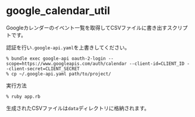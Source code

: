 google_calendar_util
====================

Googleカレンダーのイベント一覧を取得してCSVファイルに書き出すスクリプトです。

認証を行い`.google-api.yaml`を上書きしてください。

    % bundle exec google-api oauth-2-login --scope=https://www.googleapis.com/auth/calendar --client-id=CLIENT_ID --client-secret=CLIENT_SECRET
    % cp ~/.google-api.yaml path/to/project/

実行方法

    % ruby app.rb

生成されたCSVファイルは`data`ディレクトリに格納されます。